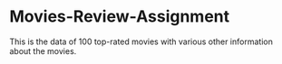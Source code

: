 # Movies-Review-Assignment

This is the data of 100 top-rated movies with various other information about the movies.
